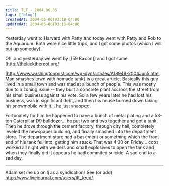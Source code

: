 ```yaml
---
title: TLT_-_2004.06.05
tags: ["blog"]
createdAt: 2004-06-06T03:18-04:00
updatedAt: 2004-06-06T03:18-04:00
---
```


Yesterday went to Harvard with Patty and today went with Patty and Rob to the Aquarium. Both were nice little trips, and I got some photos (which I will put up someday).

Oh, and yesterday we went by [[59 Bacon]] and I got some [http://thelackthereof.org/

[http://www.washingtonpost.com/wp-dyn/articles/A18948-2004Jun5.html Man smashes town with homade tank] is a great article. Basically this guy lived in a small town and was mad at a bunch of people. This was mostly due to a zoning issue -- they built a concrete plant accross the street from his small business against his vote. So a few years later he had lost his business, was in significant debt, and then his house burned down taking his snowmobile with it... he just snapped.

Fortunately for him he happened to have a bunch of metal plating and a 53-ton Caterpillar D9 bulldozer... he put two and two together and got a tank. Then he drove through the cement factory, through city hall, completely leveled the newspaper building, and finally smashed into the department store. The department store had a basement or something which the front end of his tank fell into, getting him stuck. That was 4:30 on Friday... cops worked all night with welders and small explosives to open the tank and when they finally did it appears he had commited suicide. A sad end to a sad day.

----

Adam set me up on lj as a syndication! See (or add) http://www.livejournal.com/users/tlt_feed/.

